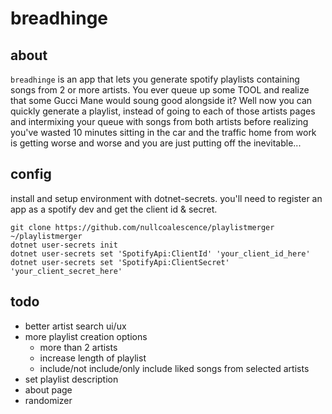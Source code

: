 # breadhinge

## about
```breadhinge``` is an app that lets you generate spotify playlists containing songs from 2 or more artists. You ever queue up some TOOL and realize that some Gucci Mane would soung good alongside it? Well now you can quickly generate a playlist, instead of going to each of those artists pages and intermixing your queue with songs from both artists before realizing you've wasted 10 minutes sitting in the car and the traffic home from work is getting worse and worse and you are just putting off the inevitable...

## config
install and setup environment with dotnet-secrets. you'll need to register an app as a spotify dev and get the client id & secret.
```
git clone https://github.com/nullcoalescence/playlistmerger	~/playlistmerger
dotnet user-secrets init
dotnet user-secrets set 'SpotifyApi:ClientId' 'your_client_id_here'
dotnet user-secrets set 'SpotifyApi:ClientSecret' 'your_client_secret_here'
```

## todo
- better artist search ui/ux
- more playlist creation options
	- more than 2 artists
	- increase length of playlist
	- include/not include/only include liked songs from selected artists
- set playlist description
- about page
- randomizer
